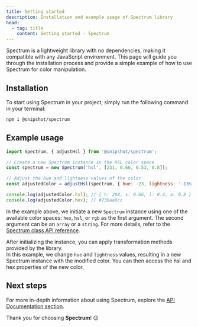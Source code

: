 ```yaml
---
title: Getting started
description: Installation and example usage of Spectrum library
head:
  - tag: title
    content: Getting started · Spectrum
---
```


Spectrum is a lightweight library with no dependencies, making it compatible with any JavaScript environment.
This page will guide you through the installation process and provide a simple example of how to use Spectrum for color manipulation.

## Installation

To start using Spectrum in your project, simply run the following command in your terminal:

```bash
npm i @snipshot/spectrum
```

## Example usage

```js
import Spectrum, { adjustHsl } from '@snipshot/spectrum';

// Create a new Spectrum instance in the HSL color space
const spectrum = new Spectrum('hsl', [231, 0.66, 0.53, 0.8]);

// Adjust the hue and lightness values of the color
const adjustedColor = adjustHsl(spectrum, { hue: -23, lightness: '-13%' });

console.log(adjustedColor.hsl); // { h: 208, s: 0.66, l: 0.4, a: 0.8 }
console.log(adjustedColor.hex); // #236aa9cc
```

In the example above, we initiate a new `Spectrum` instance using one of the available color spaces: `hex`, `hsl`, or `rgb` as the first argument. The second argument can be an `array` or a `string`. For more details, refer to the [Spectrum class API reference](/docs/spectrum-class).

After initializing the instance, you can apply transformation methods provided by the library.  
In this example, we change `hue` and `lightness` values, resulting in a new Spectrum instance with the modified color. You can then access the hsl and hex properties of the new color.

## Next steps

For more in-depth information about using Spectrum, explore the [API Documentation section](/docs/spectrum-class).

Thank you for choosing **Spectrum**! 😉
